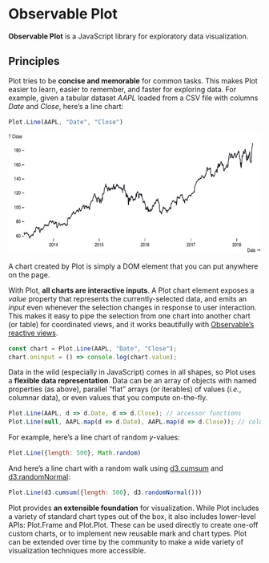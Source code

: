 # Observable Plot

**Observable Plot** is a JavaScript library for exploratory data visualization.

## Principles

Plot tries to be **concise and memorable** for common tasks. This makes Plot easier to learn, easier to remember, and faster for exploring data. For example, given a tabular dataset *AAPL* loaded from a CSV file with columns *Date* and *Close*, here’s a line chart:

```js
Plot.Line(AAPL, "Date", "Close")
```
<img src="./img/aapl.png?raw=true" width="640" height="240" alt="A line chart of the daily closing price of Apple stock, 2013–2018">

A chart created by Plot is simply a DOM element that you can put anywhere on the page.

With Plot, **all charts are interactive inputs**. A Plot chart element exposes a *value* property that represents the currently-selected data, and emits an *input* even whenever the selection changes in response to user interaction. This makes it easy to pipe the selection from one chart into another chart (or table) for coordinated views, and it works beautifully with [Observable’s reactive views](https://observablehq.com/@observablehq/introduction-to-views).

```js
const chart = Plot.Line(AAPL, "Date", "Close");
chart.oninput = () => console.log(chart.value);
```

Data in the wild (especially in JavaScript) comes in all shapes, so Plot uses a **flexible data representation**. Data can be an array of objects with named properties (as above), parallel “flat” arrays (or iterables) of values (*i.e.*, columnar data), or even values that you compute on-the-fly.

```js
Plot.Line(AAPL, d => d.Date, d => d.Close); // accessor functions
Plot.Line(null, AAPL.map(d => d.Date), AAPL.map(d => d.Close)); // columns
```

For example, here’s a line chart of random *y*-values:

```js
Plot.Line({length: 500}, Math.random)
```

And here’s a line chart with a random walk using [d3.cumsum](https://github.com/d3/d3-array/blob/master/README.md#cumsum) and [d3.randomNormal](https://github.com/d3/d3-random/blob/master/README.md#randomNormal):

```js
Plot.Line(d3.cumsum({length: 500}, d3.randomNormal()))
```

Plot provides **an extensible foundation** for visualization. While Plot includes a variety of standard chart types out of the box, it also includes lower-level APIs: Plot.Frame and Plot.Plot. These can be used directly to create one-off custom charts, or to implement new reusable mark and chart types. Plot can be extended over time by the community to make a wide variety of visualization techniques more accessible.

